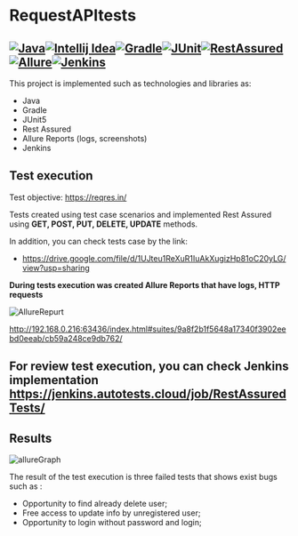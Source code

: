 # RequestAPItests
[![Java](https://fs.getcourse.ru/fileservice/file/download/a/159627/sc/382/h/5bd0eebcc3905821fec61d8c0c44ce8f.png)](https://www.java.com/ru/)[![Intellij Idea](https://fs.getcourse.ru/fileservice/file/download/a/159627/sc/273/h/0e0dd7da86f0500b69c2dba32af2617f.png)](https://www.jetbrains.com/ru-ru/idea/)[![Gradle](https://fs.getcourse.ru/fileservice/file/download/a/159627/sc/226/h/2c70fbe90e3ab7e01bfb0f40377519c1.png)](https://gradle.org/)[![JUnit](https://fs.getcourse.ru/fileservice/file/download/a/159627/sc/163/h/f781569bb3df25f16f9c84d3307fb274.png)](https://junit.org/junit5/)[![RestAssured](https://fs.getcourse.ru/fileservice/file/download/a/159627/sc/258/h/b958fe9e3654849a2b47c7e3bc6c2ac4.png)](https://rest-assured.io/)[![Allure](https://fs.getcourse.ru/fileservice/file/download/a/159627/sc/244/h/d044238683b3e8dad15ffb7060ee5c9c.png)](https://docs.qameta.io/allure/)[![Jenkins](https://fs.getcourse.ru/fileservice/file/download/a/159627/sc/135/h/54c3bb650bb68d170c809e5c8b1f1620.png)](https://www.jenkins.io/)
---------------

This project is implemented such as technologies and libraries as:

  - Java
  - Gradle
  - JUnit5
  - Rest Assured
  - Allure Reports (logs, screenshots)
  - Jenkins
  
 ## Test execution 
 
Test objective: https://reqres.in/

Tests created using test case scenarios and implemented Rest Assured using **GET, POST, PUT, DELETE, UPDATE** methods.
 
 In addition, you can check tests case by the link:
- https://drive.google.com/file/d/1UJteu1ReXuR1IuAkXugizHp81oC20yLG/view?usp=sharing

**During tests execution was created Allure Reports that have logs, HTTP requests**

![AllureRepurt](https://user-images.githubusercontent.com/61629124/95727608-0fc8d080-0c83-11eb-9e24-8ecb39cf1302.png)

http://192.168.0.216:63436/index.html#suites/9a8f2b1f5648a17340f3902eebd0eeab/cb59a248ce9db762/

For review test execution, you can check Jenkins implementation https://jenkins.autotests.cloud/job/RestAssuredTests/
----
## Results

![allureGraph](https://user-images.githubusercontent.com/61629124/95737966-29711480-0c91-11eb-8589-3635e7dc2ebc.png)


The result of the test execution is three failed tests that shows exist bugs such as :
- Opportunity to find already delete user;
- Free access to update info by unregistered user;
- Opportunity to login without password and login;


